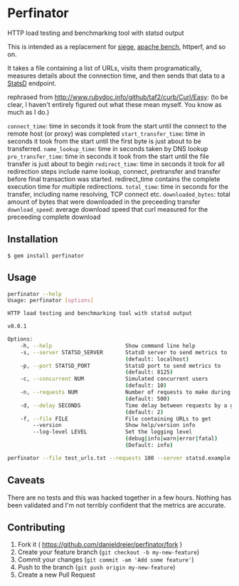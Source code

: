 # Perfinator

HTTP load testing and benchmarking tool with statsd output

This is intended as a replacement for [siege](http://www.joedog.org/siege-home/),
[apache bench](http://httpd.apache.org/docs/2.2/programs/ab.html), httperf, and
so on.

It takes a file containing a list of URLs, visits them programatically,
measures details about the connection time, and then sends that data to a
[StatsD](https://github.com/etsy/statsd/) endpoint.

rephrased from http://www.rubydoc.info/github/taf2/curb/Curl/Easy:
(to be clear, I haven't entirely figured out what these mean myself. You know as much as I do.)

`connect_time`:         time in seconds it took from the start until the
                        connect to the remote host (or proxy) was completed
`start_transfer_time`:  time in seconds it took from the start until the first
                        byte is just about to be transferred.
`name_lookup_time`:     time in seconds taken by DNS lookup
`pre_transfer_time`:    time in seconds it took from the start until the file
                        transfer is just about to begin
`redirect_time`:        time in seconds it took for all redirection steps
                        include name lookup, connect, pretransfer and transfer
                        before final transaction was started. redirect_time
                        contains the complete execution time for multiple
                        redirections.
`total_time`:           time in seconds for the transfer, including name
                        resolving, TCP connect etc.
`downloaded_bytes`:     total amount of bytes that were downloaded in the
                        preceeding transfer
`download_speed`:       average download speed that curl measured for the
                        preceeding complete download

## Installation

    $ gem install perfinator

## Usage

```bash
perfinator --help
Usage: perfinator [options]

HTTP load testing and benchmarking tool with statsd output

v0.0.1

Options:
    -h, --help                       Show command line help
    -s, --server STATSD_SERVER       StatsD server to send metrics to
                                     (default: localhost)
    -p, --port STATSD_PORT           StatsD port to send metrics to
                                     (default: 8125)
    -c, --concurrent NUM             Simulated concurrent users
                                     (default: 10)
    -n, --requests NUM               Number of requests to make during the test
                                     (default: 500)
    -d, --delay SECONDS              Time delay between requests by a given simulated user
                                     (default: 2)
    -f, --file FILE                  File containing URLs to get
        --version                    Show help/version info
        --log-level LEVEL            Set the logging level
                                     (debug|info|warn|error|fatal)
                                     (Default: info)
```

```bash
perfinator --file test_urls.txt --requests 100 --server statsd.example.com --delay 1
```

## Caveats
There are no tests and this was hacked together in a few hours. Nothing has
been validated and I'm not terribly confident that the metrics are accurate.

## Contributing

1. Fork it ( https://github.com/danieldreier/perfinator/fork )
2. Create your feature branch (`git checkout -b my-new-feature`)
3. Commit your changes (`git commit -am 'Add some feature'`)
4. Push to the branch (`git push origin my-new-feature`)
5. Create a new Pull Request
